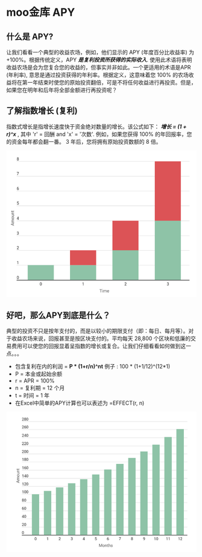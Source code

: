 # moo金库 APY

## 什么是 APY?

让我们看看一个典型的收益农场，例如，他们显示的 APY \(年度百分比收益率\) 为 +100%。根据传统定义，APY _**是复利投资所获得的实际收入**_. 使用此术语将表明收益农场是会为您复合您的收益的，但事实并非如此。一个更适用的术语是APR \(年利率\), 意思是通过投资获得的年利率。根据定义，这意味着您 100% 的农场收益将在第一年结束时使您的原始投资翻倍，可是不将任何收益进行再投资。但是，如果您在明年和后年将全部金额进行再投资呢？

## 了解指数增长 \(复利\)

指数式增长是指增长速度快于资金绝对数量的增长。该公式如下： _**增长 = \(1 + r\)^x**_ , 其中 'r' = 回酬 and 'x' = '次数'. 例如，如果您获得 100% 的年回报率，您的资金每年都会翻一番。 3 年后，您将拥有原始投资数额的 8 倍。

![&#x589E;&#x957F; = \(1 + 100%\)^3](../.gitbook/assets/capture%20%282%29.png)

## 好吧，那么APY到底是什么？

典型的投资不只是按年支付的，而是以较小的期限支付（即：每日、每月等）。对于收益农场来说，回报甚至是按区块支付的。平均每天 28,800 个区块和低廉的交易费用可以使您的回报显着呈指数的增长或复合。让我们仔细看看如何做到这一点。。。

* 包含复利在内的利润 = **P \* \(1+r/n\)^nt**                例子 : 100 \* \(1+1/12\)^\(12\*1\)
* P = 本金或起始余额
* r = APR = 100%
* n = 复利期 = 12 个月
* t = 时间 = 1 年
* 在Excel中简单的APY计算也可以表述为 =EFFECT\(r, n\)

![&#x7B2C;&#x4E00;&#x5E74;&#x7ED3;&#x675F;&#x65F6;&#x5C06;&#x83B7;&#x5F97;261&#x4E2A;&#x4EE3;&#x5E01;&#x6216;161%&#x7684;APY&#xFF0C;&#x76F8;&#x6BD4;&#x4E8E;100%&#x65E0;&#x590D;&#x6295;&#x7684;APR](../.gitbook/assets/capture%20%283%29.png)

